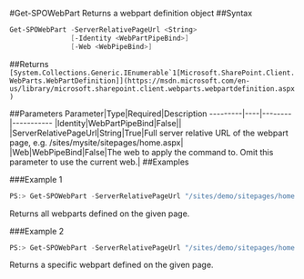 #Get-SPOWebPart
Returns a webpart definition object
##Syntax
```powershell
Get-SPOWebPart -ServerRelativePageUrl <String>
               [-Identity <WebPartPipeBind>]
               [-Web <WebPipeBind>]
```


##Returns
```[System.Collections.Generic.IEnumerable`1[Microsoft.SharePoint.Client.WebParts.WebPartDefinition]](https://msdn.microsoft.com/en-us/library/microsoft.sharepoint.client.webparts.webpartdefinition.aspx)```

##Parameters
Parameter|Type|Required|Description
---------|----|--------|-----------
|Identity|WebPartPipeBind|False||
|ServerRelativePageUrl|String|True|Full server relative URL of the webpart page, e.g. /sites/mysite/sitepages/home.aspx|
|Web|WebPipeBind|False|The web to apply the command to. Omit this parameter to use the current web.|
##Examples

###Example 1
```powershell
PS:> Get-SPOWebPart -ServerRelativePageUrl "/sites/demo/sitepages/home.aspx"
```
Returns all webparts defined on the given page.

###Example 2
```powershell
PS:> Get-SPOWebPart -ServerRelativePageUrl "/sites/demo/sitepages/home.aspx" -Identity a2875399-d6ff-43a0-96da-be6ae5875f82
```
Returns a specific webpart defined on the given page.
